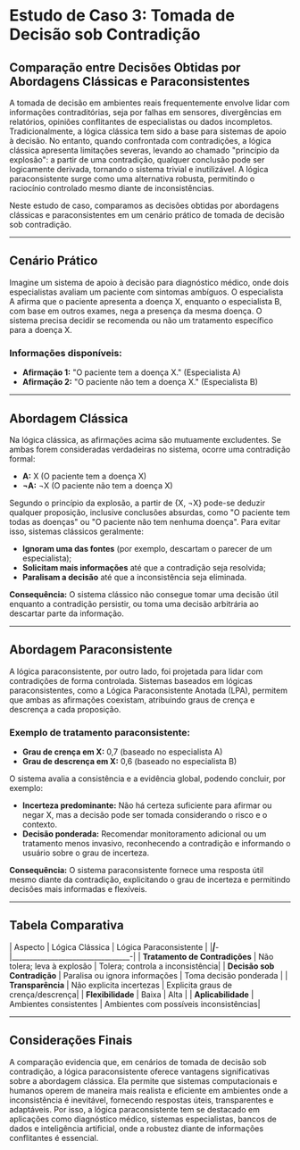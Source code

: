 
# Estudo de Caso 3: Tomada de Decisão sob Contradição

## Comparação entre Decisões Obtidas por Abordagens Clássicas e Paraconsistentes

A tomada de decisão em ambientes reais frequentemente envolve lidar com informações contraditórias, seja por falhas em sensores, divergências em relatórios, opiniões conflitantes de especialistas ou dados incompletos. Tradicionalmente, a lógica clássica tem sido a base para sistemas de apoio à decisão. No entanto, quando confrontada com contradições, a lógica clássica apresenta limitações severas, levando ao chamado "princípio da explosão": a partir de uma contradição, qualquer conclusão pode ser logicamente derivada, tornando o sistema trivial e inutilizável. A lógica paraconsistente surge como uma alternativa robusta, permitindo o raciocínio controlado mesmo diante de inconsistências.

Neste estudo de caso, comparamos as decisões obtidas por abordagens clássicas e paraconsistentes em um cenário prático de tomada de decisão sob contradição.

___

## Cenário Prático

Imagine um sistema de apoio à decisão para diagnóstico médico, onde dois especialistas avaliam um paciente com sintomas ambíguos. O especialista A afirma que o paciente apresenta a doença X, enquanto o especialista B, com base em outros exames, nega a presença da mesma doença. O sistema precisa decidir se recomenda ou não um tratamento específico para a doença X.

### Informações disponíveis:

- **Afirmação 1:** "O paciente tem a doença X." (Especialista A)
- **Afirmação 2:** "O paciente não tem a doença X." (Especialista B)

___

## Abordagem Clássica

Na lógica clássica, as afirmações acima são mutuamente excludentes. Se ambas forem consideradas verdadeiras no sistema, ocorre uma contradição formal:

- **A:** X (O paciente tem a doença X)
- **¬A:** ¬X (O paciente não tem a doença X)

Segundo o princípio da explosão, a partir de {X, ¬X} pode-se deduzir qualquer proposição, inclusive conclusões absurdas, como "O paciente tem todas as doenças" ou "O paciente não tem nenhuma doença". Para evitar isso, sistemas clássicos geralmente:

- **Ignoram uma das fontes** (por exemplo, descartam o parecer de um especialista);
- **Solicitam mais informações** até que a contradição seja resolvida;
- **Paralisam a decisão** até que a inconsistência seja eliminada.

**Consequência:** O sistema clássico não consegue tomar uma decisão útil enquanto a contradição persistir, ou toma uma decisão arbitrária ao descartar parte da informação.

___

## Abordagem Paraconsistente

A lógica paraconsistente, por outro lado, foi projetada para lidar com contradições de forma controlada. Sistemas baseados em lógicas paraconsistentes, como a Lógica Paraconsistente Anotada (LPA), permitem que ambas as afirmações coexistam, atribuindo graus de crença e descrença a cada proposição.

### Exemplo de tratamento paraconsistente:

- **Grau de crença em X:** 0,7 (baseado no especialista A)
- **Grau de descrença em X:** 0,6 (baseado no especialista B)

O sistema avalia a consistência e a evidência global, podendo concluir, por exemplo:

- **Incerteza predominante:** Não há certeza suficiente para afirmar ou negar X, mas a decisão pode ser tomada considerando o risco e o contexto.
- **Decisão ponderada:** Recomendar monitoramento adicional ou um tratamento menos invasivo, reconhecendo a contradição e informando o usuário sobre o grau de incerteza.

**Consequência:** O sistema paraconsistente fornece uma resposta útil mesmo diante da contradição, explicitando o grau de incerteza e permitindo decisões mais informadas e flexíveis.

___

## Tabela Comparativa

| Aspecto                        | Lógica Clássica                  | Lógica Paraconsistente           |
|_________________________________|_________________________________-|_________________________________-|
| **Tratamento de Contradições**  | Não tolera; leva à explosão      | Tolera; controla a inconsistência|
| **Decisão sob Contradição**     | Paralisa ou ignora informações   | Toma decisão ponderada           |
| **Transparência**               | Não explicita incertezas         | Explicita graus de crença/descrença|
| **Flexibilidade**               | Baixa                            | Alta                             |
| **Aplicabilidade**              | Ambientes consistentes           | Ambientes com possíveis inconsistências|

___

## Considerações Finais

A comparação evidencia que, em cenários de tomada de decisão sob contradição, a lógica paraconsistente oferece vantagens significativas sobre a abordagem clássica. Ela permite que sistemas computacionais e humanos operem de maneira mais realista e eficiente em ambientes onde a inconsistência é inevitável, fornecendo respostas úteis, transparentes e adaptáveis. Por isso, a lógica paraconsistente tem se destacado em aplicações como diagnóstico médico, sistemas especialistas, bancos de dados e inteligência artificial, onde a robustez diante de informações conflitantes é essencial.


